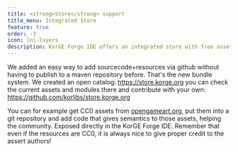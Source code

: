 ```yaml
---
title: <strong>Store</strong> support
title_menu: Integrated Store
feature: true
order: -3
icon: lni-layers
description: KorGE Forge IDE offers an integrated store with free assets
---
```


We added an easy way to add sourcecode+resources via github without having to publish to a maven repository before. That's the new bundle system. We created an open catalog: <https://store.korge.org> you can check the current assets and modules there and contribute with your own: <https://github.com/korlibs/store.korge.org>

You can for example get CC0 assets from <a href="https://opengameart.org/">opengameart.org</a>, put them into a git repository and add code that gives semantics to those assets, helping the community. Exposed directly in the KorGE Forge IDE. Remember that even if the resources are CC0, it is always nice to give proper credit to the assert authors!

